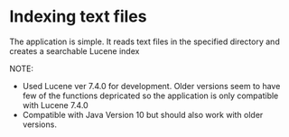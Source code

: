 # Indexing text files
The application is simple.
It reads text files in the specified directory and creates a searchable Lucene index

NOTE: 

  - Used Lucene ver 7.4.0 for development. Older versions seem to have few of the functions depricated so the application is only compatible with Lucene 7.4.0
  - Compatible with Java Version 10 but should also work with older versions.
